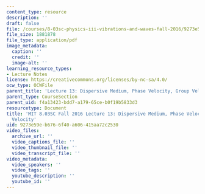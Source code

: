 ```yaml
---
content_type: resource
description: ''
draft: false
file: /courses/8-03sc-physics-iii-vibrations-and-waves-fall-2016/9273e59eb6766f40a606415aa72c2530_MIT8_03SCF16_hw_Lec13.pdf
file_size: 1881878
file_type: application/pdf
image_metadata:
  caption: ''
  credit: ''
  image-alt: ''
learning_resource_types:
- Lecture Notes
license: https://creativecommons.org/licenses/by-nc-sa/4.0/
ocw_type: OCWFile
parent_title: 'Lecture 13: Dispersive Medium, Phase Velocity, Group Velocity'
parent_type: CourseSection
parent_uid: f4a13423-bdd7-a179-65ce-b0f19b5833d3
resourcetype: Document
title: 'MIT 8.03SC Fall 2016 Lecture 13: Dispersive Medium, Phase Velocity, Group
  Velocity'
uid: 9273e59e-b676-6f40-a606-415aa72c2530
video_files:
  archive_url: ''
  video_captions_file: ''
  video_thumbnail_file: ''
  video_transcript_file: ''
video_metadata:
  video_speakers: ''
  video_tags: ''
  youtube_description: ''
  youtube_id: ''
---
```


